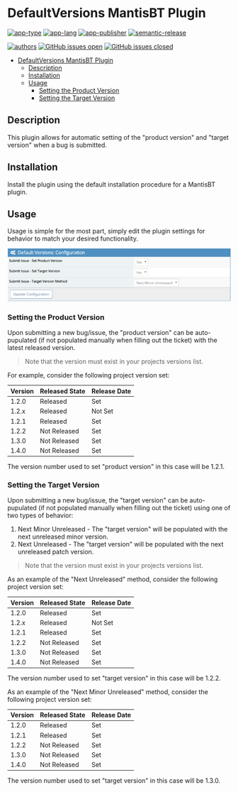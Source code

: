 # DefaultVersions MantisBT Plugin

[![app-type](https://img.shields.io/badge/category-mantisbt%20plugins-blue.svg)](https://github.com/spmeesseman)
[![app-lang](https://img.shields.io/badge/language-php-blue.svg)](https://github.com/spmeesseman)
[![app-publisher](https://img.shields.io/badge/%20%20%F0%9F%93%A6%F0%9F%9A%80-app--publisher-e10000.svg)](https://github.com/spmeesseman/app-publisher)
[![semantic-release](https://img.shields.io/badge/%20%20%F0%9F%93%A6%F0%9F%9A%80-semantic--release-e10079.svg)](https://github.com/semantic-release/semantic-release)

[![authors](https://img.shields.io/badge/authors-scott%20meesseman-6F02B5.svg?logo=visual%20studio%20code)](https://github.com/spmeesseman)
[![GitHub issues open](https://img.shields.io/github/issues-raw/spmeesseman/mantisbt%2dplugins.svg?maxAge=2592000&logo=github)](https://github.com/spmeesseman/mantisbt-plugins/issues)
[![GitHub issues closed](https://img.shields.io/github/issues-closed-raw/spmeesseman/mantisbt%2dplugins.svg?maxAge=2592000&logo=github)](https://github.com/spmeesseman/mantisbt-plugins/issues)

- [DefaultVersions MantisBT Plugin](#DefaultVersions-MantisBT-Plugin)
  - [Description](#Description)
  - [Installation](#Installation)
  - [Usage](#Usage)
    - [Setting the Product Version](#Setting-the-Product-Version)
    - [Setting the Target Version](#Setting-the-Target-Version)

## Description

This plugin allows for automatic setting of the "product version" and "target version" when a bug is submitted.

## Installation

Install the plugin using the default installation procedure for a MantisBT plugin.

## Usage

Usage is simple for the most part, simply edit the plugin settings for behavior to match your desired functionality.

![config](res/config.png)

### Setting the Product Version

Upon submitting a new bug/issue, the "product version" can be auto-pupulated (if not populated manually when filling out the ticket) with the latest released version.

> Note that the version must exist in your projects versions list.

For example, consider the following project version set:

|Version|Released State|Release Date|
|-|-|-|
|1.2.0|Released|Set|
|1.2.x|Released|Not Set|
|1.2.1|Released|Set|
|1.2.2|Not Released|Set|
|1.3.0|Not Released|Set|
|1.4.0|Not Released|Set|

The version number used to set "product version" in this case will be 1.2.1.

### Setting the Target Version

Upon submitting a new bug/issue, the "target version" can be auto-pupulated (if not populated manually when filling out the ticket) using one of two types of behavior:

1. Next Minor Unreleased - The "target version" will be populated with the next unreleased minor version.
2. Next Unreleased - The "target version" will be populated with the next unreleased patch version.

> Note that the version must exist in your projects versions list.

As an example of the "Next Unreleased" method, consider the following project version set:

|Version|Released State|Release Date|
|-|-|-|
|1.2.0|Released|Set|
|1.2.x|Released|Not Set|
|1.2.1|Released|Set|
|1.2.2|Not Released|Set|
|1.3.0|Not Released|Set|
|1.4.0|Not Released|Set|

The version number used to set "target version" in this case will be 1.2.2.

As an example of the "Next Minor Unreleased" method, consider the following project version set:

|Version|Released State|Release Date|
|-|-|-|
|1.2.0|Released|Set|
|1.2.1|Released|Set|
|1.2.2|Not Released|Set|
|1.3.0|Not Released|Set|
|1.4.0|Not Released|Set|

The version number used to set "target version" in this case will be 1.3.0.
